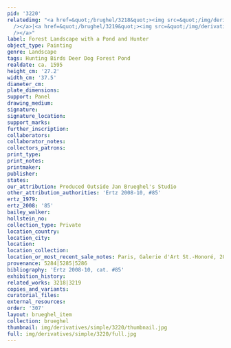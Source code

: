 ```yaml
---
pid: '3220'
relatedimg: "<a href=&quot;/brughel/3218&quot;><img src=&quot;/img/derivatives/simple/3218/thumbnail.jpg&quot;
  /></a>|<a href=&quot;/brughel/3219&quot;><img src=&quot;/img/derivatives/simple/3219/thumbnail.jpg&quot;
  /></a>"
label: Forest Landscape with a Pond and Hunter
object_type: Painting
genre: Landscape
tags: Hunting Birds Deer Dog Forest Pond
realdate: ca. 1595
height_cm: '27.2'
width_cm: '37.5'
diameter_cm: 
plate_dimensions: 
support: Panel
drawing_medium: 
signature: 
signature_location: 
support_marks: 
further_inscription: 
collaborators: 
collaborator_notes: 
collectors_patrons: 
print_type: 
print_notes: 
printmaker: 
publisher: 
states: 
our_attribution: Produced Outside Jan Brueghel's Studio
other_attribution_authorities: 'Ertz 2008-10, #85'
ertz_1979: 
ertz_2008: '85'
bailey_walker: 
hollstein_no: 
collection_type: Private
location_country: 
location_city: 
location: 
location_collection: 
location_or_most_recent_sale_notes: Paris, Galerie d'Art St.-Honoré, 2008
provenance: 5284|5285|5286
bibliography: 'Ertz 2008-10, cat. #85'
exhibition_history: 
related_works: 3218|3219
copies_and_variants: 
curatorial_files: 
external_resources: 
order: '307'
layout: brueghel_item
collection: brueghel
thumbnail: img/derivatives/simple/3220/thumbnail.jpg
full: img/derivatives/simple/3220/full.jpg
---
```

